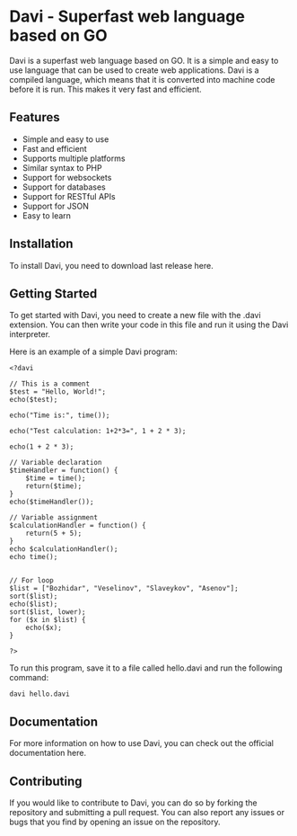 # Davi -  Superfast web language based on GO 

Davi is a superfast web language based on GO. It is a simple and easy to use language that can be used to create web applications. Davi is a compiled language, which means that it is converted into machine code before it is run. This makes it very fast and efficient.


## Features
- Simple and easy to use
- Fast and efficient
- Supports multiple platforms
- Similar syntax to PHP
- Support for websockets
- Support for databases
- Support for RESTful APIs
- Support for JSON
- Easy to learn

## Installation
To install Davi, you need to download last release here.

## Getting Started
To get started with Davi, you need to create a new file with the .davi extension. You can then write your code in this file and run it using the Davi interpreter.

Here is an example of a simple Davi program:

```davi
<?davi

// This is a comment
$test = "Hello, World!";
echo($test);

echo("Time is:", time());

echo("Test calculation: 1+2*3=", 1 + 2 * 3);

echo(1 + 2 * 3);

// Variable declaration
$timeHandler = function() {
    $time = time();
    return($time);
}
echo($timeHandler());

// Variable assignment
$calculationHandler = function() {
    return(5 + 5);
}
echo $calculationHandler();
echo time();


// For loop
$list = ["Bozhidar", "Veselinov", "Slaveykov", "Asenov"];
sort($list);
echo($list);
sort($list, lower);
for ($x in $list) {
    echo($x);
}

?>
```

To run this program, save it to a file called hello.davi and run the following command:

```
davi hello.davi
```

## Documentation
For more information on how to use Davi, you can check out the official documentation here.

## Contributing
If you would like to contribute to Davi, you can do so by forking the repository and submitting a pull request. You can also report any issues or bugs that you find by opening an issue on the repository.
